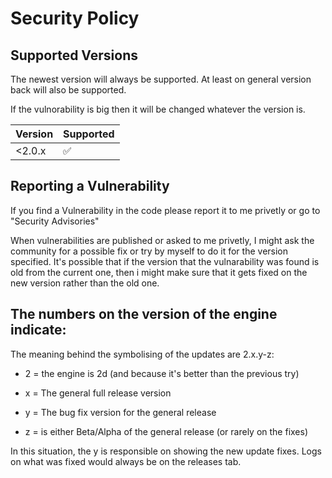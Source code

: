 # Security Policy

## Supported Versions

The newest version will always be supported.
At least on general version back will also be supported.

If the vulnorability is big then it will be changed whatever the version is.

| Version | Supported          |
| ------- | ------------------ |
| <2.0.x   | :white_check_mark: |


## Reporting a Vulnerability

If you find a Vulnerability in the code please report it to me privetly or go to "Security Advisories" 

When vulnerabilities are published or asked to me privetly, I might ask the community for a possible fix or try by myself to do it for the version specified.
It's possible that if the version that the vulnarability was found is old from the current one, then i might make sure that it gets fixed on the new version rather than the old one. 

## The numbers on the version of the engine indicate:

The meaning behind the symbolising of the updates are 2.x.y-z:
- 2 = the engine is 2d (and because it's better than the previous try)

- x = The general full release version

- y = The bug fix version for the general release

- z = is either Beta/Alpha of the general release (or rarely on the fixes)

In this situation, the y is responsible on showing the new update fixes. Logs on what was fixed would always be on the releases tab.
